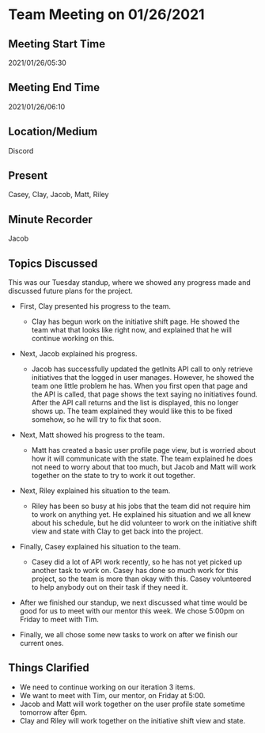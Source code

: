 # Team Meeting on 01/26/2021

## Meeting Start Time

2021/01/26/05:30

## Meeting End Time

2021/01/26/06:10

## Location/Medium

Discord

## Present

Casey, Clay, Jacob, Matt, Riley

## Minute Recorder

Jacob

## Topics Discussed

This was our Tuesday standup, where we showed any progress made and discussed future plans for the project.

- First, Clay presented his progress to the team.
  - Clay has begun work on the initiative shift page. He showed the team what that looks like right now, and explained that he will continue working on this.
- Next, Jacob explained his progress.
  - Jacob has successfully updated the getInits API call to only retrieve initiatives that the logged in user manages. However, he showed the team one little problem he has. When you first open that page and the API is called, that page shows the text saying no initiatives found. After the API call returns and the list is displayed, this no longer shows up. The team explained they would like this to be fixed somehow, so he will try to fix that soon.
- Next, Matt showed his progress to the team.
  - Matt has created a basic user profile page view, but is worried about how it will communicate with the state. The team explained he does not need to worry about that too much, but Jacob and Matt will work together on the state to try to work it out together.
- Next, Riley explained his situation to the team.
  - Riley has been so busy at his jobs that the team did not require him to work on anything yet. He explained his situation and we all knew about his schedule, but he did volunteer to work on the initiative shift view and state with Clay to get back into the project.
- Finally, Casey explained his situation to the team.
  - Casey did a lot of API work recently, so he has not yet picked up another task to work on. Casey has done so much work for this project, so the team is more than okay with this. Casey volunteered to help anybody out on their task if they need it.


- After we finished our standup, we next discussed what time would be good for us to meet with our mentor this week. We chose 5:00pm on Friday to meet with Tim.
- Finally, we all chose some new tasks to work on after we finish our current ones.

## Things Clarified

- We need to continue working on our iteration 3 items.
- We want to meet with Tim, our mentor, on Friday at 5:00.
- Jacob and Matt will work together on the user profile state sometime tomorrow after 6pm.
- Clay and Riley will work together on the initiative shift view and state.
